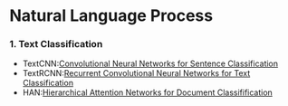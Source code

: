 # Natural Language Process

### 1. Text Classification
- TextCNN:[Convolutional Neural Networks for Sentence Classification](https://arxiv.org/pdf/1408.5882.pdf)
- TextRCNN:[Recurrent Convolutional Neural Networks for Text Classification](https://dl.acm.org/doi/10.5555/2886521.2886636)
- HAN:[Hierarchical Attention Networks for Document Classifification](https://www.cs.cmu.edu/~./hovy/papers/16HLT-hierarchical-attention-networks.pdf)